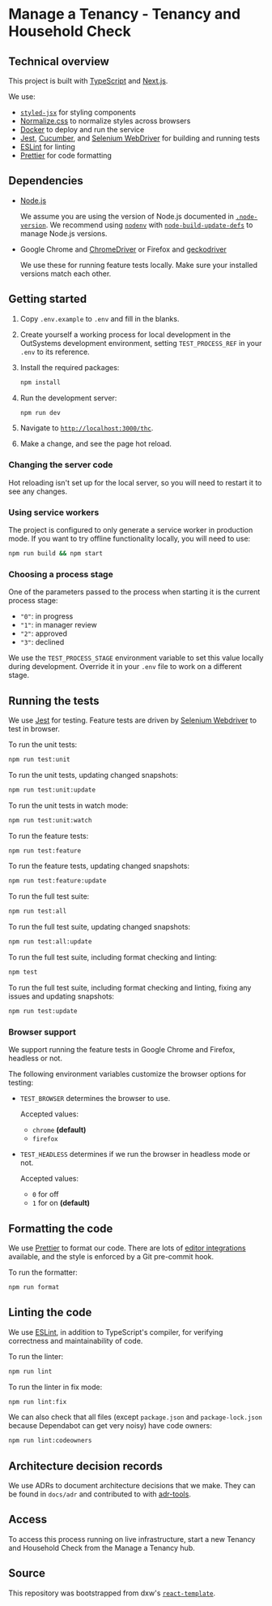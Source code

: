 # Manage a Tenancy - Tenancy and Household Check

## Technical overview

This project is built with [TypeScript](https://www.typescriptlang.org/) and
[Next.js](https://nextjs.org/).

We use:

- [`styled-jsx`](https://github.com/zeit/styled-jsx) for styling components
- [Normalize.css](http://necolas.github.io/normalize.css/) to normalize styles
  across browsers
- [Docker](https://www.docker.com/) to deploy and run the service
- [Jest](https://jestjs.io/), [Cucumber](https://cucumber.io/), and
  [Selenium WebDriver](https://seleniumhq.github.io/selenium/docs/api/javascript/)
  for building and running tests
- [ESLint](https://eslint.org/) for linting
- [Prettier](https://prettier.io/) for code formatting

## Dependencies

- [Node.js](https://nodejs.org/)

  We assume you are using the version of Node.js documented in
  [`.node-version`](.node-version). We recommend using
  [`nodenv`](https://github.com/nodenv/nodenv) with
  [`node-build-update-defs`](https://github.com/nodenv/node-build-update-defs)
  to manage Node.js versions.

- Google Chrome and
  [ChromeDriver](https://sites.google.com/a/chromium.org/chromedriver/home) or
  Firefox and [geckodriver](https://github.com/mozilla/geckodriver)

  We use these for running feature tests locally. Make sure your installed
  versions match each other.

## Getting started

1. Copy `.env.example` to `.env` and fill in the blanks.

1. Create yourself a working process for local development in the OutSystems
   development environment, setting `TEST_PROCESS_REF` in your `.env` to its
   reference.

1. Install the required packages:

   ```bash
   npm install
   ```

1. Run the development server:

   ```bash
   npm run dev
   ```

1. Navigate to [`http://localhost:3000/thc`](http://localhost:3000/thc).

1. Make a change, and see the page hot reload.

### Changing the server code

Hot reloading isn't set up for the local server, so you will need to restart it
to see any changes.

### Using service workers

The project is configured to only generate a service worker in production mode.
If you want to try offline functionality locally, you will need to use:

```bash
npm run build && npm start
```

### Choosing a process stage

One of the parameters passed to the process when starting it is the current
process stage:

- `"0"`: in progress
- `"1"`: in manager review
- `"2"`: approved
- `"3"`: declined

We use the `TEST_PROCESS_STAGE` environment variable to set this value locally
during development. Override it in your `.env` file to work on a different
stage.

## Running the tests

We use [Jest](https://jestjs.io/) for testing. Feature tests are driven by
[Selenium Webdriver](https://seleniumhq.github.io/selenium/docs/api/javascript/)
to test in browser.

To run the unit tests:

```bash
npm run test:unit
```

To run the unit tests, updating changed snapshots:

```bash
npm run test:unit:update
```

To run the unit tests in watch mode:

```bash
npm run test:unit:watch
```

To run the feature tests:

```bash
npm run test:feature
```

To run the feature tests, updating changed snapshots:

```bash
npm run test:feature:update
```

To run the full test suite:

```bash
npm run test:all
```

To run the full test suite, updating changed snapshots:

```bash
npm run test:all:update
```

To run the full test suite, including format checking and linting:

```bash
npm test
```

To run the full test suite, including format checking and linting, fixing any
issues and updating snapshots:

```bash
npm run test:update
```

### Browser support

We support running the feature tests in Google Chrome and Firefox, headless or
not.

The following environment variables customize the browser options for testing:

- `TEST_BROWSER` determines the browser to use.

  Accepted values:

  - `chrome` **(default)**
  - `firefox`

- `TEST_HEADLESS` determines if we run the browser in headless mode or not.

  Accepted values:

  - `0` for off
  - `1` for on **(default)**

## Formatting the code

We use [Prettier](https://prettier.io/) to format our code. There are lots of
[editor integrations](https://prettier.io/docs/en/editors.html) available, and
the style is enforced by a Git pre-commit hook.

To run the formatter:

```bash
npm run format
```

## Linting the code

We use [ESLint](https://eslint.org/), in addition to TypeScript's compiler, for
verifying correctness and maintainability of code.

To run the linter:

```bash
npm run lint
```

To run the linter in fix mode:

```bash
npm run lint:fix
```

We can also check that all files (except `package.json` and `package-lock.json`
because Dependabot can get very noisy) have code owners:

```sh
npm run lint:codeowners
```

## Architecture decision records

We use ADRs to document architecture decisions that we make. They can be found
in `docs/adr` and contributed to with
[adr-tools](https://github.com/npryce/adr-tools).

## Access

To access this process running on live infrastructure, start a new Tenancy and
Household Check from the Manage a Tenancy hub.

## Source

This repository was bootstrapped from dxw's
[`react-template`](https://github.com/dxw/react-template).
